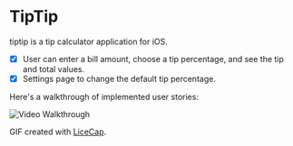 # TipTip

tiptip is a tip calculator application for iOS.

* [x] User can enter a bill amount, choose a tip percentage, and see the tip and total values.
* [x] Settings page to change the default tip percentage.

Here's a walkthrough of implemented user stories:

<img src='http://i.imgur.com/xhO0ZFM.gif' title='Video Walkthrough' width='' alt='Video Walkthrough' />

GIF created with [LiceCap](http://www.cockos.com/licecap/).
